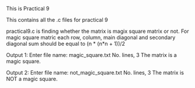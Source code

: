 This is Practical 9


This contains all the .c files for practical 9


practical9.c is finding whether the matrix is magix square matrix or not.
For magic square matric each row, column, main diagonal and secondary diagonal sum should be equal to (n * (n*n + 1))/2


Output 1:
Enter file name: magic_square.txt
No. lines, 3
The matrix is a magic square.

Output 2:
Enter file name: not_magic_square.txt
No. lines, 3
The matrix is NOT a magic square.


